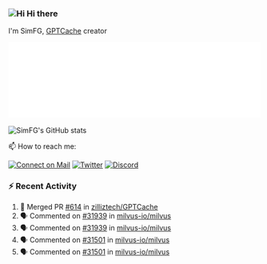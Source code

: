 ### <img src='https://qpluspicture.oss-cn-beijing.aliyuncs.com/6LjjQA/Hi.gif' alt='Hi' width="24"/> Hi there

I'm SimFG, [GPTCache](https://github.com/zilliztech/GPTCache) creator

![Metrics 👋](/metrics.plugin.followup.user.svg)

![SimFG's GitHub stats](https://github-readme-stats.vercel.app/api?username=SimFG&show_icons=true&theme=radical&count_private=true)

📫 How to reach me:

[![Connect on Mail](https://img.shields.io/badge/Ask%20me-anything-1abc9c.svg)](mailto:1142838399@qq.com)
[![Twitter](https://img.shields.io/twitter/follow/FogSim?style=social)](https://twitter.com/FogSim)
[![Discord](https://img.shields.io/discord/1092648432495251507?label=Discord&logo=discord)](https://discord.gg/Q8C6WEjSWV)

### :zap: Recent Activity

<!--START_SECTION:activity-->
1. 🎉 Merged PR [#614](https://github.com/zilliztech/GPTCache/pull/614) in [zilliztech/GPTCache](https://github.com/zilliztech/GPTCache)
2. 🗣 Commented on [#31939](https://github.com/milvus-io/milvus/issues/31939) in [milvus-io/milvus](https://github.com/milvus-io/milvus)
3. 🗣 Commented on [#31939](https://github.com/milvus-io/milvus/issues/31939) in [milvus-io/milvus](https://github.com/milvus-io/milvus)
4. 🗣 Commented on [#31501](https://github.com/milvus-io/milvus/issues/31501) in [milvus-io/milvus](https://github.com/milvus-io/milvus)
5. 🗣 Commented on [#31501](https://github.com/milvus-io/milvus/issues/31501) in [milvus-io/milvus](https://github.com/milvus-io/milvus)
<!--END_SECTION:activity-->

